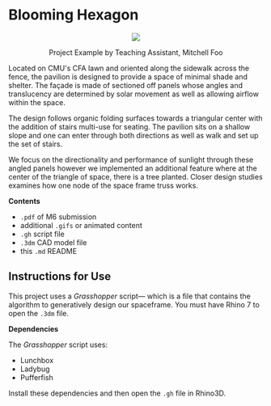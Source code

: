 # Blooming Hexagon

<p align="center">
    <img src="https://user-images.githubusercontent.com/23065167/163903918-9d8c0cf8-3e32-4224-be9a-24e77a0e0f5f.png" />
    <p align="center">Project Example by Teaching Assistant, Mitchell Foo</p>
</p>

Located on CMU's CFA lawn and oriented along the sidewalk across the fence, the pavilion is designed to provide a space of minimal shade and shelter. The façade is made of sectioned off panels whose angles and translucency are determined by solar movement as well as allowing airflow within the space.

The design follows organic folding surfaces towards a triangular center with the addition of stairs multi-use for seating. The pavilion sits on a shallow slope and one can enter through both directions as well as walk and set up the set of stairs.

We focus on the directionality and performance of sunlight through these angled panels however we implemented an additional feature where at the center of the triangle of space, there is a tree planted. Closer design studies examines how one node of the space frame truss works.

**Contents**

- `.pdf` of M6 submission
- additional `.gifs` or animated content
- `.gh` script file
- `.3dm` CAD model file
- this `.md` README

## Instructions for Use

This project uses a _Grasshopper_ script&mdash; which is a file that contains the algorithm to generatively design our spaceframe. You must have Rhino 7 to open the `.3dm` file.

**Dependencies**

The _Grasshopper_ script uses:
  - Lunchbox
  - Ladybug
  - Pufferfish

Install these dependencies and then open the `.gh` file in Rhino3D.

